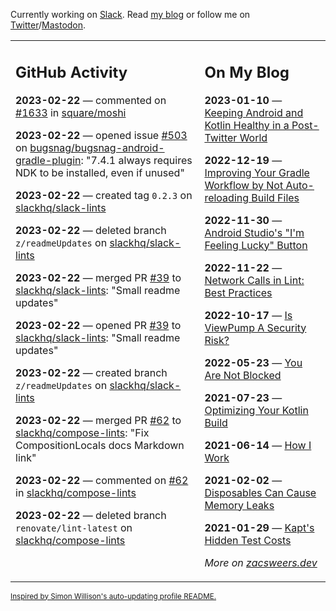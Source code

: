 Currently working on [Slack](https://slack.com/). Read [my blog](https://zacsweers.dev/) or follow me on [Twitter](https://twitter.com/ZacSweers)/[Mastodon](https://hachyderm.io/@ZacSweers).

<table><tr><td valign="top" width="60%">

## GitHub Activity
<!-- githubActivity starts -->
**2023-02-22** — commented on [#1633](https://github.com/square/moshi/issues/1633#issuecomment-1441190689) in [square/moshi](https://github.com/square/moshi)

**2023-02-22** — opened issue [#503](https://github.com/bugsnag/bugsnag-android-gradle-plugin/issues/503) on [bugsnag/bugsnag-android-gradle-plugin](https://github.com/bugsnag/bugsnag-android-gradle-plugin): "7.4.1 always requires NDK to be installed, even if unused"

**2023-02-22** — created tag `0.2.3` on [slackhq/slack-lints](https://github.com/slackhq/slack-lints)

**2023-02-22** — deleted branch `z/readmeUpdates` on [slackhq/slack-lints](https://github.com/slackhq/slack-lints)

**2023-02-22** — merged PR [#39](https://github.com/slackhq/slack-lints/pull/39) to [slackhq/slack-lints](https://github.com/slackhq/slack-lints): "Small readme updates"

**2023-02-22** — opened PR [#39](https://github.com/slackhq/slack-lints/pull/39) to [slackhq/slack-lints](https://github.com/slackhq/slack-lints): "Small readme updates"

**2023-02-22** — created branch `z/readmeUpdates` on [slackhq/slack-lints](https://github.com/slackhq/slack-lints)

**2023-02-22** — merged PR [#62](https://github.com/slackhq/compose-lints/pull/62) to [slackhq/compose-lints](https://github.com/slackhq/compose-lints): "Fix CompositionLocals docs Markdown link"

**2023-02-22** — commented on [#62](https://github.com/slackhq/compose-lints/pull/62#issuecomment-1440336024) in [slackhq/compose-lints](https://github.com/slackhq/compose-lints)

**2023-02-22** — deleted branch `renovate/lint-latest` on [slackhq/compose-lints](https://github.com/slackhq/compose-lints)
<!-- githubActivity ends -->
</td><td valign="top" width="40%">

## On My Blog
<!-- blog starts -->
**2023-01-10** — [Keeping Android and Kotlin Healthy in a Post-Twitter World](https://www.zacsweers.dev/keeping-android-healthy/)

**2022-12-19** — [Improving Your Gradle Workflow by Not Auto-reloading Build Files](https://www.zacsweers.dev/improving-your-workflow-by-not-auto-reloading-build-files/)

**2022-11-30** — [Android Studio's "I'm Feeling Lucky" Button](https://www.zacsweers.dev/android-studios-im-feeling-lucky-button/)

**2022-11-22** — [Network Calls in Lint: Best Practices](https://www.zacsweers.dev/network-calls-in-lint-best-practices/)

**2022-10-17** — [Is ViewPump A Security Risk?](https://www.zacsweers.dev/is-viewpump-a-security-risk/)

**2022-05-23** — [You Are Not Blocked](https://www.zacsweers.dev/you-are-not-blocked/)

**2021-07-23** — [Optimizing Your Kotlin Build](https://www.zacsweers.dev/optimizing-your-kotlin-build/)

**2021-06-14** — [How I Work](https://www.zacsweers.dev/how-i-work/)

**2021-02-02** — [Disposables Can Cause Memory Leaks](https://www.zacsweers.dev/disposables-can-cause-memory-leaks/)

**2021-01-29** — [Kapt's Hidden Test Costs](https://www.zacsweers.dev/kapts-hidden-test-costs/)
<!-- blog ends -->
_More on [zacsweers.dev](https://zacsweers.dev/)_
</td></tr></table>

<sub><a href="https://simonwillison.net/2020/Jul/10/self-updating-profile-readme/">Inspired by Simon Willison's auto-updating profile README.</a></sub>